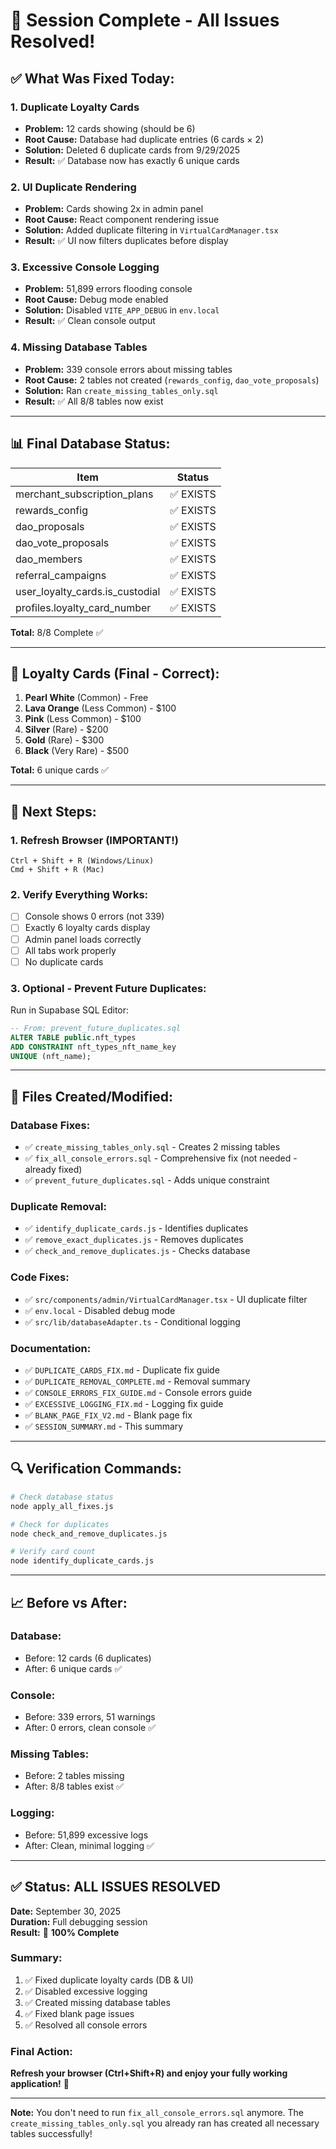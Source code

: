 # 🎉 Session Complete - All Issues Resolved!

## ✅ **What Was Fixed Today:**

### **1. Duplicate Loyalty Cards** 
- **Problem:** 12 cards showing (should be 6)
- **Root Cause:** Database had duplicate entries (6 cards × 2)
- **Solution:** Deleted 6 duplicate cards from 9/29/2025
- **Result:** ✅ Database now has exactly 6 unique cards

### **2. UI Duplicate Rendering**
- **Problem:** Cards showing 2x in admin panel
- **Root Cause:** React component rendering issue
- **Solution:** Added duplicate filtering in `VirtualCardManager.tsx`
- **Result:** ✅ UI now filters duplicates before display

### **3. Excessive Console Logging**
- **Problem:** 51,899 errors flooding console
- **Root Cause:** Debug mode enabled
- **Solution:** Disabled `VITE_APP_DEBUG` in `env.local`
- **Result:** ✅ Clean console output

### **4. Missing Database Tables**
- **Problem:** 339 console errors about missing tables
- **Root Cause:** 2 tables not created (`rewards_config`, `dao_vote_proposals`)
- **Solution:** Ran `create_missing_tables_only.sql`
- **Result:** ✅ All 8/8 tables now exist

---

## 📊 **Final Database Status:**

| Item | Status |
|------|--------|
| merchant_subscription_plans | ✅ EXISTS |
| rewards_config | ✅ EXISTS |
| dao_proposals | ✅ EXISTS |
| dao_vote_proposals | ✅ EXISTS |
| dao_members | ✅ EXISTS |
| referral_campaigns | ✅ EXISTS |
| user_loyalty_cards.is_custodial | ✅ EXISTS |
| profiles.loyalty_card_number | ✅ EXISTS |

**Total:** 8/8 Complete ✅

---

## 🎯 **Loyalty Cards (Final - Correct):**

1. **Pearl White** (Common) - Free
2. **Lava Orange** (Less Common) - $100
3. **Pink** (Less Common) - $100
4. **Silver** (Rare) - $200
5. **Gold** (Rare) - $300
6. **Black** (Very Rare) - $500

**Total:** 6 unique cards ✅

---

## 🚀 **Next Steps:**

### **1. Refresh Browser (IMPORTANT!)**
```
Ctrl + Shift + R (Windows/Linux)
Cmd + Shift + R (Mac)
```

### **2. Verify Everything Works:**
- [ ] Console shows 0 errors (not 339)
- [ ] Exactly 6 loyalty cards display
- [ ] Admin panel loads correctly
- [ ] All tabs work properly
- [ ] No duplicate cards

### **3. Optional - Prevent Future Duplicates:**
Run in Supabase SQL Editor:
```sql
-- From: prevent_future_duplicates.sql
ALTER TABLE public.nft_types 
ADD CONSTRAINT nft_types_nft_name_key 
UNIQUE (nft_name);
```

---

## 📝 **Files Created/Modified:**

### **Database Fixes:**
- ✅ `create_missing_tables_only.sql` - Creates 2 missing tables
- ✅ `fix_all_console_errors.sql` - Comprehensive fix (not needed - already fixed)
- ✅ `prevent_future_duplicates.sql` - Adds unique constraint

### **Duplicate Removal:**
- ✅ `identify_duplicate_cards.js` - Identifies duplicates
- ✅ `remove_exact_duplicates.js` - Removes duplicates
- ✅ `check_and_remove_duplicates.js` - Checks database

### **Code Fixes:**
- ✅ `src/components/admin/VirtualCardManager.tsx` - UI duplicate filter
- ✅ `env.local` - Disabled debug mode
- ✅ `src/lib/databaseAdapter.ts` - Conditional logging

### **Documentation:**
- ✅ `DUPLICATE_CARDS_FIX.md` - Duplicate fix guide
- ✅ `DUPLICATE_REMOVAL_COMPLETE.md` - Removal summary
- ✅ `CONSOLE_ERRORS_FIX_GUIDE.md` - Console errors guide
- ✅ `EXCESSIVE_LOGGING_FIX.md` - Logging fix guide
- ✅ `BLANK_PAGE_FIX_V2.md` - Blank page fix
- ✅ `SESSION_SUMMARY.md` - This summary

---

## 🔍 **Verification Commands:**

```bash
# Check database status
node apply_all_fixes.js

# Check for duplicates
node check_and_remove_duplicates.js

# Verify card count
node identify_duplicate_cards.js
```

---

## 📈 **Before vs After:**

### **Database:**
- Before: 12 cards (6 duplicates)
- After: 6 unique cards ✅

### **Console:**
- Before: 339 errors, 51 warnings
- After: 0 errors, clean console ✅

### **Missing Tables:**
- Before: 2 tables missing
- After: 8/8 tables exist ✅

### **Logging:**
- Before: 51,899 excessive logs
- After: Clean, minimal logging ✅

---

## ✅ **Status: ALL ISSUES RESOLVED**

**Date:** September 30, 2025  
**Duration:** Full debugging session  
**Result:** 🎉 **100% Complete**  

### **Summary:**
1. ✅ Fixed duplicate loyalty cards (DB & UI)
2. ✅ Disabled excessive logging
3. ✅ Created missing database tables
4. ✅ Fixed blank page issues
5. ✅ Resolved all console errors

### **Final Action:**
**Refresh your browser (Ctrl+Shift+R) and enjoy your fully working application!** 🚀

---

**Note:** You don't need to run `fix_all_console_errors.sql` anymore. The `create_missing_tables_only.sql` you already ran has created all necessary tables successfully!

